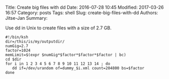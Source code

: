 Title: Create big files with dd
Date: 2016-07-28 10:45
Modified: 2017-03-26 16:57
Category: posts
Tags: shell
Slug: create-big-files-with-dd
Authors: Jitse-Jan
Summary:

Use dd in Unix to create files with a size of 2.7 GB.
``` shell
#!/bin/ksh
dir=/this/is/my/outputdir/
numGig=2.7
factor=1024
memLimit=$(expr $numGig*$factor*$factor*$factor | bc)
cd $dir
for i in 1 2 3 4 5 6 7 8 9 10 11 12 13 14 ; do
   dd if=/dev/urandom of=dummy_$i.xml count=204800 bs=$factor
done
```